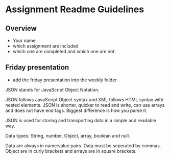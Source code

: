 # Assignment Readme Guidelines

## Overview

- Your name
- which assignment are included
- which one are completed and which one are not

## Friday presentation
- add the friday presentation into the weekly folder


JSON stands for JavaScript Object Notation.

JSON follows JavaScript Object syntax and XML follows HTML syntax with nested elements. JSON is shorter, quicker to read and write, can use arrays and does not have end tags. Biggest difference is how you parse it.

JSON is used for storing and transporting data in a simple and readable way.

Data types: String, number, Object, array, boolean and null.

Data are always in name:value pairs. Data must be seperated by commas. Object are in curly brackets and arrays are in square brackets.
